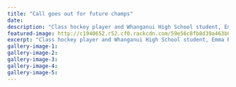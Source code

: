 ```yaml
---
title: "Call goes out for future champs"
date: 
description: "Class hockey player and Whanganui High School student, Emma Rainey is a prime example of a Whanganui Future Champion..."
featured-image: http://c1940652.r52.cf0.rackcdn.com/59e56c8fb8d39a463b00038a/Emma-Rainey-eg-of-Future-Champs-trust-sept-2017.jpg
excerpt: "Class hockey player and Whanganui High School student, Emma Rainey is a prime example of a Whanganui Future Champion."
gallery-image-1: 
gallery-image-2: 
gallery-image-3: 
gallery-image-4: 
gallery-image-5: 
---
```

